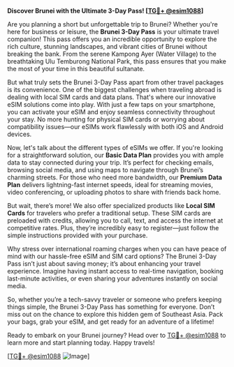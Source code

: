 **Discover Brunei with the Ultimate 3-Day Pass! [[TG💪+ @esim1088](https://t.me/s/esim1088)]**

Are you planning a short but unforgettable trip to Brunei? Whether you're here for business or leisure, the **Brunei 3-Day Pass** is your ultimate travel companion! This pass offers you an incredible opportunity to explore the rich culture, stunning landscapes, and vibrant cities of Brunei without breaking the bank. From the serene Kampong Ayer (Water Village) to the breathtaking Ulu Temburong National Park, this pass ensures that you make the most of your time in this beautiful sultanate.

But what truly sets the Brunei 3-Day Pass apart from other travel packages is its convenience. One of the biggest challenges when traveling abroad is dealing with local SIM cards and data plans. That's where our innovative eSIM solutions come into play. With just a few taps on your smartphone, you can activate your eSIM and enjoy seamless connectivity throughout your stay. No more hunting for physical SIM cards or worrying about compatibility issues—our eSIMs work flawlessly with both iOS and Android devices.

Now, let's talk about the different types of eSIMs we offer. If you're looking for a straightforward solution, our **Basic Data Plan** provides you with ample data to stay connected during your trip. It’s perfect for checking emails, browsing social media, and using maps to navigate through Brunei’s charming streets. For those who need more bandwidth, our **Premium Data Plan** delivers lightning-fast internet speeds, ideal for streaming movies, video conferencing, or uploading photos to share with friends back home.

But wait, there’s more! We also offer specialized products like **Local SIM Cards** for travelers who prefer a traditional setup. These SIM cards are preloaded with credits, allowing you to call, text, and access the internet at competitive rates. Plus, they’re incredibly easy to register—just follow the simple instructions provided with your purchase.

Why stress over international roaming charges when you can have peace of mind with our hassle-free eSIM and SIM card options? The Brunei 3-Day Pass isn’t just about saving money; it’s about enhancing your travel experience. Imagine having instant access to real-time navigation, booking last-minute activities, or even sharing your adventures instantly on social media.

So, whether you’re a tech-savvy traveler or someone who prefers keeping things simple, the Brunei 3-Day Pass has something for everyone. Don’t miss out on the chance to explore this hidden gem of Southeast Asia. Pack your bags, grab your eSIM, and get ready for an adventure of a lifetime!

Ready to embark on your Brunei journey? Head over to [TG💪+ @esim1088](https://t.me/s/esim1088) to learn more and start planning today. Happy travels!

[[TG💪+ @esim1088](https://t.me/s/esim1088) ![Image](https://i.postimg.cc/Y0z9fWf4/image.png)]